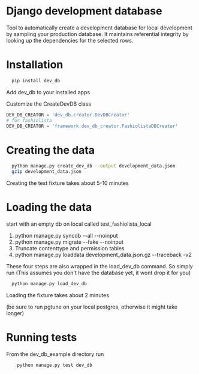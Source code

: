 Django development database
===========================

Tool to automatically create a development database for local development by sampling your production database.
It maintains referential integrity by looking up the dependencies for the selected rows.


Installation
============


```bash
  pip install dev_db
```

Add dev_db to your installed apps

Customize the CreateDevDB class

```python
DEV_DB_CREATOR = 'dev_db.creator.DevDBCreator'
# for fashiolista
DEV_DB_CREATOR = 'framework.dev_db_creator.FashiolistaDBCreator'
```


Creating the data
=================

```bash
  python manage.py create_dev_db --output development_data.json
  gzip development_data.json
```

Creating the test fixture takes about 5-10 minutes

Loading the data
================

start with an empty db on local called 
test_fashiolista_local

1. python manage.py syncdb --all --noinput
2. python manage.py migrate --fake --noinput
3. Truncate contenttype and permission tables
4. python manage.py loaddata development_data.json.gz --traceback -v2

These four steps are also wrapped in the load_dev_db command. So simply run
(This assumes you don't have the database yet, it wont drop it for you)

```bash
  python manage.py load_dev_db
```

Loading the fixture takes about 2 minutes

(be sure to run pgtune on your local postgres, otherwise it might take longer)


Running tests
=============

From the dev_db_example directory run

```bash
	python manage.py test dev_db
```


